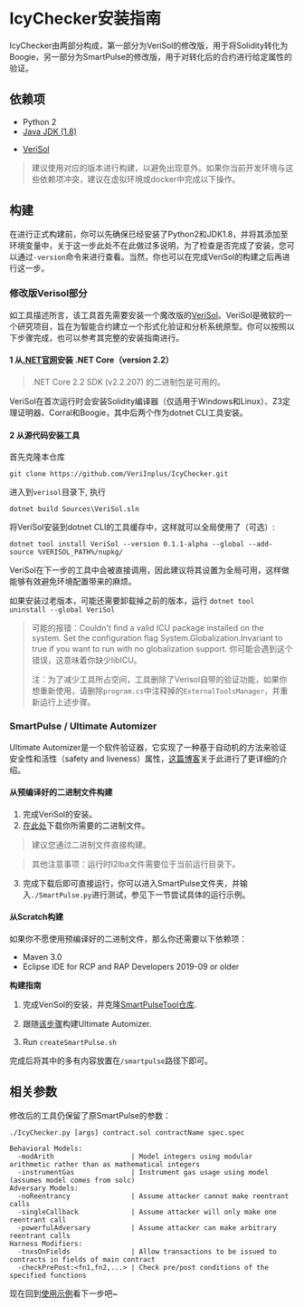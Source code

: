 # IcyChecker安装指南

IcyChecker由两部分构成，第一部分为VeriSol的修改版，用于将Solidity转化为Boogie，另一部分为SmartPulse的修改版，用于对转化后的合约进行给定属性的验证。

## 依赖项

- Python 2
- [Java JDK (1.8)](https://www.oracle.com/java/technologies/javase/javase-jdk8-downloads.html)

+ [VeriSol](https://github.com/utopia-group/verisol)

> 建议使用对应的版本进行构建，以避免出现意外。如果你当前开发环境与这些依赖项冲突，建议在虚拟环境或docker中完成以下操作。

## 构建

在进行正式构建前，你可以先确保已经安装了Python2和JDK1.8，并将其添加至环境变量中，关于这一步此处不在此做过多说明，为了检查是否完成了安装，您可以通过`-version`命令来进行查看。当然，你也可以在完成VeriSol的构建之后再进行这一步。

### 修改版Verisol部分

如工具描述所言，该工具首先需要安装一个魔改版的[VeriSol](https://github.com/utopia-group/verisol)。VeriSol是微软的一个研究项目，旨在为智能合约建立一个形式化验证和分析系统原型。你可以按照以下步骤完成，也可以参考其完整的安装指南进行。

#### 1 从[.NET官网](https://dotnet.microsoft.com/download/dotnet-core/2.2#sdk-2.2.106)安装 .NET Core（version 2.2）

> .NET Core 2.2 SDK (v2.2.207) 的二进制包是可用的。

VeriSol在首次运行时会安装Solidity编译器（仅适用于Windows和Linux）、Z3定理证明器、Corral和Boogie，其中后两个作为dotnet CLI工具安装。

#### 2 从源代码安装工具

首先克隆本仓库

```
git clone https://github.com/VeriInplus/IcyChecker.git
```

进入到`verisol`目录下, 执行

```shell
dotnet build Sources\VeriSol.sln
```

将VeriSol安装到dotnet CLI的工具缓存中，这样就可以全局使用了（可选）:

```shell
dotnet tool install VeriSol --version 0.1.1-alpha --global --add-source %VERISOL_PATH%/nupkg/
```

VeriSol在下一步的工具中会被直接调用，因此建议将其设置为全局可用，这样做能够有效避免环境配置带来的麻烦。

如果安装过老版本，可能还需要卸载掉之前的版本，运行 `dotnet tool uninstall --global VeriSol`

>可能的报错：Couldn't find a valid ICU package installed on the system. Set the configuration flag System.Globalization.Invariant to true if you want to run with no globalization support. 你可能会遇到这个错误，这意味着你缺少libICU。
>
>注：为了减少工具所占空间，工具删除了Verisol自带的验证功能，如果你想重新使用，请删除`program.cs`中注释掉的`ExternalToolsManager`，并重新运行上述步骤。



### SmartPulse / Ultimate Automizer

Ultimate Automizer是一个软件验证器，它实现了一种基于自动机的方法来验证安全性和活性（safety and liveness）属性，[这篇博客]((https://zhuanlan.zhihu.com/p/127842902))关于此进行了更详细的介绍。

#### 从预编译好的二进制文件构建

1. 完成VeriSol的安装。
2. [在此处](https://github.com/utopia-group/SmartPulseTool/releases)下载你所需要的二进制文件。

> 建议您通过二进制文件直接构建。

>其他注意事项：运行时l2lba文件需要位于当前运行目录下。

3. 完成下载后即可直接运行，你可以进入SmartPulse文件夹，并输入`./SmartPulse.py`进行测试，参见下一节尝试具体的运行示例。

#### 从Scratch构建

如果你不愿使用预编译好的二进制文件，那么你还需要以下依赖项：

- Maven 3.0
- Eclipse IDE for RCP and RAP Developers 2019-09 or older

**构建指南**

1. 完成VeriSol的安装，并克隆[SmartPulseTool仓库](https://github.com/utopia-group/SmartPulseTool/tree/master).

2. 跟随[该步骤](https://github.com/ultimate-pa/ultimate/wiki/Installation/2979de9af052431d7923beeb8a77dacc23d5e528)构建Ultimate Automizer.

3. Run `createSmartPulse.sh`

完成后将其中的多有内容放置在`/smartpulse`路径下即可。

## 相关参数

修改后的工具仍保留了原SmartPulse的参数：

```
./IcyChecker.py [args] contract.sol contractName spec.spec 

Behavioral Models: 
  -modArith                   | Model integers using modular arithmetic rather than as mathematical integers 
  -instrumentGas              | Instrument gas usage using model (assumes model comes from solc) 
Adversary Models: 
  -noReentrancy               | Assume attacker cannot make reentrant calls 
  -singleCallback             | Assume attacker will only make one reentrant call 
  -powerfulAdversary          | Assume attacker can make arbitrary reentrant calls 
Harness Modifiers: 
  -tnxsOnFields               | Allow transactions to be issued to contracts in fields of main contract 
  -checkPrePost:<fn1,fn2,...> | Check pre/post conditions of the specified functions 
```

现在回到[使用示例](/?id=usage)看下一步吧~

